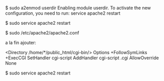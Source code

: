 $ sudo a2enmod userdir
Enabling module userdir.
To activate the new configuration, you need to run:
  service apache2 restart

$ sudo service apache2 restart

$ sudo /etc/apache2/apache2.conf

a la fin ajouter:

<Directory /home/*/public_html/cgi-bin/>
	Options +FollowSymLinks +ExecCGI
	SetHandler cgi-script
	AddHandler cgi-script .cgi
	AllowOverride None
</Directory>


$ sudo service apache2 restart

